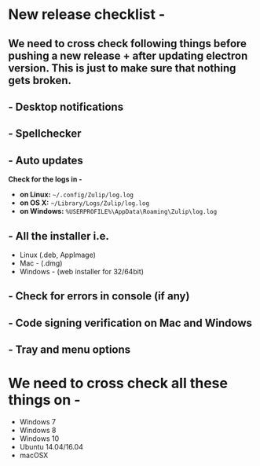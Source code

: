 # New release checklist -

## We need to cross check following things before pushing a new release + after updating electron version. This is just to make sure that nothing gets broken.

## - Desktop notifications

## - Spellchecker

## - Auto updates

**Check for the logs in -**

- **on Linux:** `~/.config/Zulip/log.log`
- **on OS X:** `~/Library/Logs/Zulip/log.log`
- **on Windows:** `%USERPROFILE%\AppData\Roaming\Zulip\log.log`

## - All the installer i.e.

- Linux (.deb, AppImage)
- Mac - (.dmg)
- Windows - (web installer for 32/64bit)

## - Check for errors in console (if any)

## - Code signing verification on Mac and Windows

## - Tray and menu options

# We need to cross check all these things on -

- Windows 7
- Windows 8
- Windows 10
- Ubuntu 14.04/16.04
- macOSX
